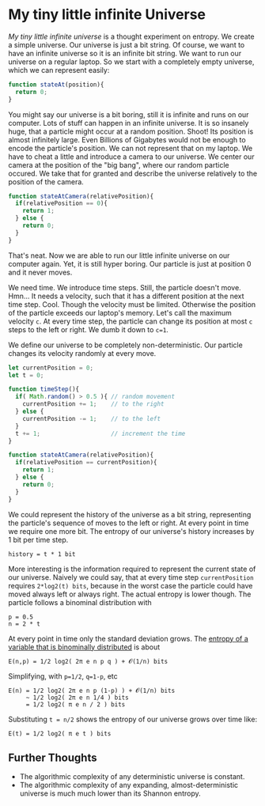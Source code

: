 # My tiny little infinite Universe

*My tiny little infinite universe* is a thought experiment on entropy. We create a simple universe. Our universe is just a bit string. Of course, we want to have an infinite universe so it is an infinite bit string. We want to run our universe on a regular laptop. So we start with a completely empty universe, which we can represent easily:

```javascript
function stateAt(position){
  return 0;
}
```

You might say our universe is a bit boring, still it is infinite and runs on our computer. Lots of stuff can happen in an infinite universe. It is so insanely huge, that a particle might occur at a random position. Shoot! Its position is almost infinitely large. Even Billions of Gigabytes would not be enough to encode the particle's position. We can not represent that on my laptop. 
We have to cheat a little and introduce a camera to our universe. 
We center our camera at the position of the "big bang", where our random particle occured.
We take that for granted and describe the universe relatively to the position of the camera.

```javascript
function stateAtCamera(relativePosition){
  if(relativePosition == 0){
    return 1;
  } else {
    return 0;
  }
}
```

That's neat. Now we are able to run our little infinite universe on our computer again. Yet, it is still hyper boring. Our particle is just at position 0 and it never moves. 

We need time. We introduce time steps. Still, the particle doesn't move. Hmn... It needs a velocity, such that it has a different position at the next time step. Cool. Though the velocity must be limited. Otherwise the position of the particle exceeds our laptop's memory. Let's call the maximum velocity `c`.  At every time step, the particle can change its position at most `c` steps to the left or right. We dumb it down to `c=1`.

We define our universe to be completely non-deterministic. Our particle changes its velocity randomly at every move.

```javascript
let currentPosition = 0;
let t = 0;

function timeStep(){
  if( Math.random() > 0.5 ){ // random movement 
    currentPosition += 1;    // to the right 
  } else {
    currentPosition -= 1;    // to the left
  }
  t += 1;                    // increment the time
}

function stateAtCamera(relativePosition){
  if(relativePosition == currentPosition){
    return 1;
  } else {
    return 0;
  }
}
```

We could represent the history of the universe as a bit string, representing the particle's sequence of moves to the left or right. At every point in time we require one more bit. The entropy of our universe's history increases by 1 bit per time step.
```
history = t * 1 bit
```

More interesting is the information required to represent the current state of our universe. Naively we could say, that at every time step `currentPosition` requires `2*log2(t) bits`, because in the worst case the particle could have moved always left or always right. The actual entropy is lower though. The particle follows a binominal distribution with 
```
p = 0.5 
n = 2 * t
```
At every point in time only the standard deviation grows. The [entropy of a variable that is binominally distributed](https://math.stackexchange.com/questions/244455/entropy-of-a-binomial-distribution) is about

```
E(n,p) = 1/2 log2( 2π e n p q ) + 𝓞(1/n) bits
```

Simplifying, with `p=1/2`, `q=1-p`, etc
```
E(n) = 1/2 log2( 2π e n p (1-p) ) + 𝓞(1/n) bits
     ~ 1/2 log2( 2π e n 1/4 ) bits
     = 1/2 log2( π e n / 2 ) bits
```

Substituting `t = n/2` shows the entropy of our universe grows over time like:
```
E(t) = 1/2 log2( π e t ) bits
```






## Further Thoughts 
- The algorithmic complexity of any deterministic universe is constant.
- The algorithmic complexity of any expanding, almost-deterministic universe is much much lower than its Shannon entropy.
